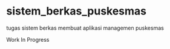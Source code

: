 # sistem_berkas_puskesmas
tugas sistem berkas membuat aplikasi managemen puskesmas

Work In Progress

